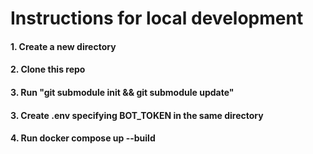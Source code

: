 # Instructions for local development

#### 1. Create a new directory

#### 2. Clone this repo

#### 3. Run "git submodule init && git submodule update"

#### 3. Create .env specifying BOT_TOKEN in the same directory

#### 4. Run docker compose up --build
